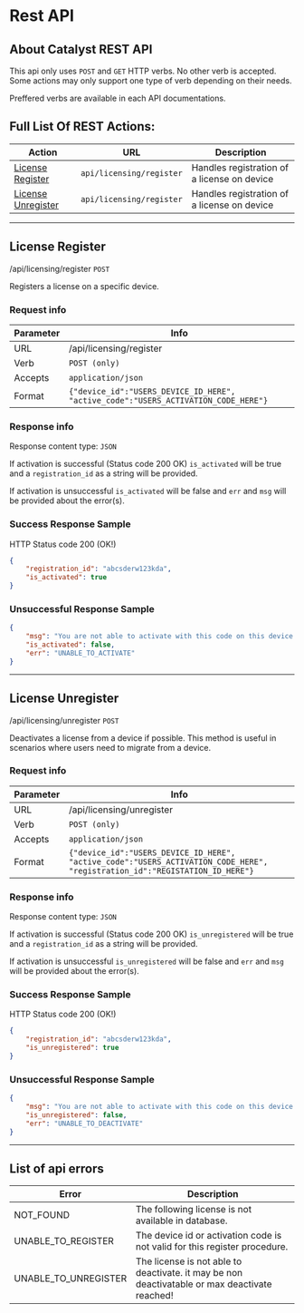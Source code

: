 # Rest API

## About Catalyst REST API

This api only uses ``POST`` and ``GET`` HTTP verbs. No other verb is accepted.
Some actions may only support one type of verb depending on their needs.

Preffered verbs are available in each API documentations.

## Full List Of REST Actions:
| Action | URL | Description |
| --- | --- | --- |
| [License Register](#license-register) | ``api/licensing/register`` | Handles registration of a license on device |
| [License Unregister](#license-unregister) | ``api/licensing/register`` | Handles registration of a license on device |
---


## License Register
/api/licensing/register ``POST``

Registers a license on a specific device.

### Request info

| Parameter | Info |
| --- | --- |
| URL   | /api/licensing/register |
| Verb  | ``POST (only)`` |
| Accepts  | ``application/json`` |
| Format  | ``{"device_id":"USERS_DEVICE_ID_HERE", "active_code":"USERS_ACTIVATION_CODE_HERE"}`` |

### Response info

Response content type: ``JSON``

If activation is successful (Status code 200 OK) ``is_activated`` will be true and a ``registration_id`` as a string will be provided.

If activation is unsuccessful ``is_activated`` will be false and ``err`` and ``msg`` will be provided about the error(s).

### Success Response Sample
HTTP Status code 200 (OK!)
```json
{
    "registration_id": "abcsderw123kda",
    "is_activated": true
}
```

### Unsuccessful Response Sample
```json
{
    "msg": "You are not able to activate with this code on this device!",
    "is_activated": false,
    "err": "UNABLE_TO_ACTIVATE"
}
```

---

## License Unregister
/api/licensing/unregister ``POST``

Deactivates a license from a device if possible.
This method is useful in scenarios where users need to migrate from a device.

### Request info

| Parameter | Info |
| --- | --- |
| URL   | /api/licensing/unregister |
| Verb  | ``POST (only)`` |
| Accepts  | ``application/json`` |
| Format  | ``{"device_id":"USERS_DEVICE_ID_HERE", "active_code":"USERS_ACTIVATION_CODE_HERE", "registration_id":"REGISTATION_ID_HERE"}`` |

### Response info

Response content type: ``JSON``

If activation is successful (Status code 200 OK) ``is_unregistered`` will be true and a ``registration_id`` as a string will be provided.

If activation is unsuccessful ``is_unregistered`` will be false and ``err`` and ``msg`` will be provided about the error(s).

### Success Response Sample
HTTP Status code 200 (OK!)
```json
{
    "registration_id": "abcsderw123kda",
    "is_unregistered": true
}
```

### Unsuccessful Response Sample
```json
{
    "msg": "You are not able to activate with this code on this device!",
    "is_unregistered": false,
    "err": "UNABLE_TO_DEACTIVATE"
}
```

---

## List of api errors
| Error | Description |
| ----- | ----------- |
| NOT_FOUND | The following license is not available in database. |
| UNABLE_TO_REGISTER | The device id or activation code is not valid for this register procedure. |
| UNABLE_TO_UNREGISTER | The license is not able to deactivate. it may be non deactivatable or max deactivate reached! |

